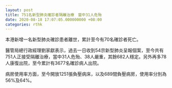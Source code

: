 ```yaml
---
layout: post
title: 751名新型肺炎確診者隔離治療　當中31人危殆
date: 2020-08-18 17:07:05.000000000 +08:00
categories: rthk
---
```


本港新增一名新型肺炎確診患者離世，累計至今有70名確診者死亡。

醫管局總行政經理劉家獻表示，過去一日收到54宗新型肺炎呈報個案，至今共有751人正接受隔離治療，當中31人危殆、38人嚴重，其餘682人穩定。另外再多78人康復出院，至今累計有3677名確診病人出院。

病房使用率方面，至今開放1251張負壓病床，以及689間負壓病房，使用率分別為56%及64%。
